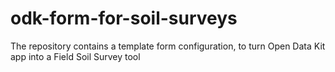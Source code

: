 # odk-form-for-soil-surveys
The repository contains a template form configuration, to turn Open Data Kit app into a Field Soil Survey tool
